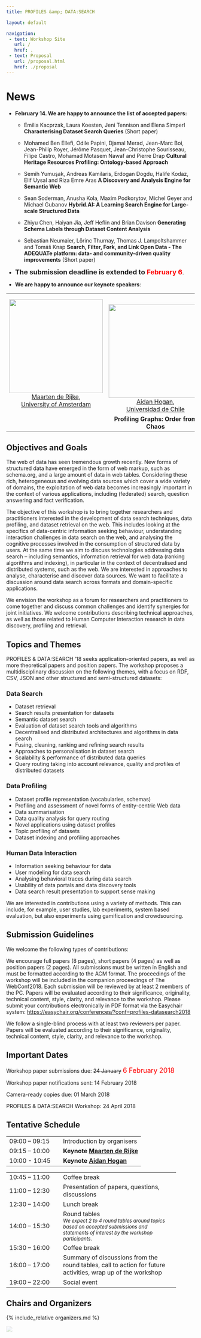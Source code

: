 ```yaml
---
title: PROFILES &amp; DATA:SEARCH 

layout: default

navigation:
 - text: Workshop Site
   url: /
   href: .
 - text: Proposal
   url: /proposal.html
   href: ./proposal
---
```


# [](#news) News

* **February 14. We are happy to announce the list of accepted papers:**

	* Emilia Kacprzak, Laura Koesten, Jeni Tennison and Elena Simperl **Characterising Dataset Search Queries** (Short paper)

	* Mohamed Ben Ellefi, Odile Papini, Djamal Merad, Jean-Marc Boi, Jean-Philip Royer, Jérôme Pasquet, Jean-Christophe Sourisseau, Filipe Castro, Mohamad Motasem Nawaf and Pierre Drap **Cultural Heritage Resources Profiling: Ontology-based Approach**

	* Semih Yumuşak, Andreas Kamilaris, Erdogan Dogdu, Halife Kodaz, Elif Uysal and Riza Emre Aras **A Discovery and Analysis Engine for Semantic Web**

	* Sean Soderman, Anusha Kola, Maxim Podkorytov, Michel Geyer and Michael Gubanov **Hybrid.AI: A Learning Search Engine for Large-scale Structured Data**

	* Zhiyu Chen, Haiyan Jia, Jeff Heflin and Brian Davison **Generating Schema Labels through Dataset Content Analysis**

	* Sebastian Neumaier, Lőrinc Thurnay, Thomas J. Lampoltshammer and Tomáš Knap **Search, Filter, Fork, and Link Open Data - The ADEQUATe platform: data- and community-driven quality improvements** (Short paper)

* <strong style="font-size:large;font-weight:bold;">The submission deadline is extended to <span style="color:red">February 6</span></strong>.

* <strong> We are happy to announce our <span style="font-weight:bold">keynote speakers</span></strong>: 
<table>
<tr>
<td style="text-align:center"> <img src="https://staff.fnwi.uva.nl/m.derijke/wp-content/uploads/D3X_0195Maarten-de-Rijke-small.jpg" style="width:250px"/>
<a href="https://staff.fnwi.uva.nl/m.derijke/">Maarten de Rijke</a>, <br/> <a href="http://www.uva.nl/en/home">University of Amsterdam</a>
</td>
<td style="text-align:center"> <img src="http://aidanhogan.com/img/me-sp.png" style="width:250px;margin-top:25px"/> <a href="http://aidanhogan.com">Aidan Hogan</a>, <br/> <a href="http://www.uchile.cl/">Universidad de Chile</a> 
</td>
</tr>
<tr>
	<td style="text-align:center"></td><td style="text-align:center"><strong>Profiling Graphs: Order from Chaos</strong></td>
</tr>
</table>

## [](#objectives) Objectives and Goals

The web of data has seen tremendous growth recently. New forms of structured data have emerged in the form of web markup, such as schema.org, and a large amount of data in web tables. Considering these rich, heterogeneous and evolving data sources which cover a wide variety of domains, the exploitation of web data becomes increasingly important in the context of various applications, including (federated) search, question answering and fact verification.

The objective of this workshop is to bring together researchers and practitioners interested in the development of data search techniques, data profiling, and dataset retrieval on the web. This includes looking at the specifics of data-centric information seeking behaviour, understanding interaction challenges in data search on the web, and analysing the cognitive processes involved in the consumption of structured data by users. At the same time we aim to discuss technologies addressing data search – including semantics, information retrieval for web data (ranking algorithms and indexing), in particular in the context of decentralised and distributed systems, such as the web. We are interested in approaches to analyse, characterise and discover data sources. We want to facilitate a discussion around data search across formats and domain-specific applications. 

We envision the workshop as a forum for researchers and practitioners to come together and discuss common challenges and identify synergies for joint initiatives. We welcome contributions describing technical approaches, as well as those related to Human Computer Interaction research in data discovery, profiling and retrieval. 



## [](#topics)Topics and Themes

PROFILES & DATA:SEARCH ’18 seeks application-oriented papers, as well as more theoretical papers and position papers. The workshop proposes a multidisciplinary discussion on the following themes, with a focus on RDF, CSV, JSON and other structured and semi-structured datasets:


### [](#search) Data Search
*   Dataset retrieval
*   Search results presentation for datasets
*   Semantic dataset search
*   Evaluation of dataset search tools and algorithms
*   Decentralised and distributed architectures and algorithms in data search
*   Fusing, cleaning, ranking and refining search results
*   Approaches to personalisation in dataset search
*   Scalability & performance of distributed data queries
*   Query routing taking into account relevance, quality and profiles of distributed datasets

### [](#profiling) Data Profiling
*   Dataset profile representation (vocabularies, schemas)
*   Profiling and assessment of novel forms of entity-centric Web data
*   Data summarisation
*   Data quality analysis for query routing
*   Novel applications using dataset profiles
*   Topic profiling of datasets
*   Dataset indexing and profiling approaches

### [](#human-data-interaction) Human Data Interaction
*    Information seeking behaviour for data
*    User modeling for data search
*    Analysing behavioral traces during data search
*    Usability of data portals and data discovery tools
*    Data search result presentation to support sense making

We are interested in contributions using a variety of methods. This can include, for example, user studies, lab experiments, system based evaluation, but also experiments using gamification and crowdsourcing.

 ## [](#submission) Submission Guidelines

We welcome the following types of contributions:

We encourage full papers (8 pages), short papers (4 pages) as well as position papers (2 pages). All submissions must be written in English and must be formatted according to the ACM format. The  proceedings of the workshop will be included in the companion proceedings of The WebConf2018. Each submission will be reviewed by at least 2 members of the PC. Papers will be evaluated according to their significance, originality, technical content, style, clarity, and relevance to the workshop. Please submit your contributions electronically in PDF format via the Easychair system: 
<https://easychair.org/conferences/?conf=profiles-datasearch2018> 

We follow a single-blind process with at least two reviewers per paper. Papers will be evaluated according to their significance, originality, technical content, style, clarity, and relevance to the workshop. 


## [](#important-dates) Important Dates

Workshop paper submissions due: <s>24 January</s>&nbsp;<span style="color:red;font-size:large;">6 February 2018</span>

Workshop paper notifications sent: 14 February 2018

Camera-ready copies due: 01 March 2018

PROFILES & DATA:SEARCH Workshop: 24 April 2018


## [](#schedule)Tentative Schedule

<table style="width:90%;">
<tr>
<td style="width:96pt;">09:00 – 09:15</td><td>Introduction by organisers</td>
</tr>
<tr>
<td>09:15 – 10:00</td><td><strong>Keynote <a href="https://staff.fnwi.uva.nl/m.derijke/">Maarten de Rijke</a></strong></td>
</tr>
<tr>
    <td>10:00 - 10:45</td><td><strong>Keynote <a href="http://aidanhogan.com">Aidan Hogan</a></strong></td> 
</tr>
</table>

<table style="width:90%">
<tr>
<td style="width:96pt;">10:45 – 11:00</td><td> Coffee break</td>
</tr>
<tr>
<td>11:00 – 12:30</td><td> Presentation of papers, questions, discussions</td>
</tr>
<tr>
<td>12:30 – 14:00</td><td> Lunch break</td>
</tr>
<tr>
<td>14:00 – 15:30</td><td> Round tables <br/> <span style="font-size:small;font-style:italic;">We expect 2 to 4 round tables around topics based on accepted submissions and statements of interest by the workshop participants.</span></td>
</tr>
<tr>
<td>15:30 – 16:00</td><td> Coffee break</td>
</tr>
<tr>
<td>16:00 – 17:00</td><td> Summary of discussions from the round tables, call to action for future activities, wrap up of the workshop</td>
</tr>
<tr>
<td>19:00 – 22:00</td><td> Social event</td>
</tr>
</table>


## [](#chairs)Chairs and Organizers

{% include_relative organizers.md %}

<img src="assets/images/cropped-steve-shreve.jpg" style="opacity:.2"/>


